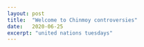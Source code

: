```yaml
---
layout: post
title:  "Welcome to Chinmoy controversies"
date:   2020-06-25
excerpt: "united nations tuesdays"
---
```

